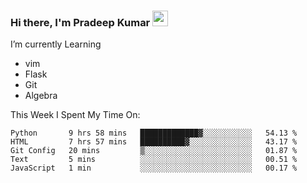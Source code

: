 ### Hi there, I'm Pradeep Kumar <img src="https://media.giphy.com/media/Yrfa3vPYjWDwlEfvHw/giphy.gif" width="25px">

I’m currently Learning
 - vim
 - Flask
 - Git
 - Algebra

This Week I Spent My Time On:
<!--START_SECTION:waka-->
```text
Python       9 hrs 58 mins   █████████████▓░░░░░░░░░░░   54.13 % 
HTML         7 hrs 57 mins   ██████████▓░░░░░░░░░░░░░░   43.17 % 
Git Config   20 mins         ▒░░░░░░░░░░░░░░░░░░░░░░░░   01.87 % 
Text         5 mins          ░░░░░░░░░░░░░░░░░░░░░░░░░   00.51 % 
JavaScript   1 min           ░░░░░░░░░░░░░░░░░░░░░░░░░   00.17 % 
```
<!--END_SECTION:waka-->
